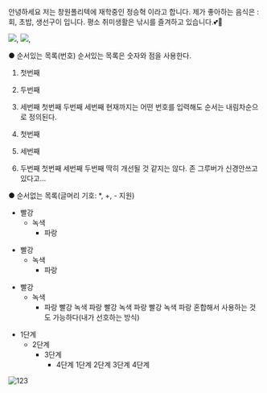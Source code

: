 안녕하세요 저는 창원폴리텍에 재학중인 정승혁 이라고 합니다.
제가 좋아하는 음식은 : 회, 초밥, 생선구이 입니다.
평소 취미생활은 낚시를 즐겨하고 있습니다.💕👀


<img src="https://img.shields.io/badge/Python-3776AB?style=for-the-badge&logo=Python&logoColor=white">,
<img src="https://img.shields.io/badge/Python-00599C?style=for-the-badge&logo=Python&logoColor=white">,

● 순서있는 목록(번호)
순서있는 목록은 숫자와 점을 사용한다.

1. 첫번째
2. 두번째
3. 세번째
첫번째
두번째
세번째
현재까지는 어떤 번호를 입력해도 순서는 내림차순으로 정의된다.

1. 첫번째
3. 세번째
2. 두번째
첫번째
세번째
두번째
딱히 개선될 것 같지는 않다. 존 그루버가 신경안쓰고 있다고...

● 순서없는 목록(글머리 기호: *, +, - 지원)
* 빨강
  * 녹색
    * 파랑

+ 빨강
  + 녹색
    + 파랑

- 빨강
  - 녹색
    - 파랑
빨강
녹색
파랑
빨강
녹색
파랑
빨강
녹색
파랑
혼합해서 사용하는 것도 가능하다(내가 선호하는 방식)

* 1단계
  - 2단계
    + 3단계
      + 4단계
1단계
2단계
3단계
4단계

![123](https://user-images.githubusercontent.com/112392941/196315415-762df256-d79e-41e1-b6e3-fa0da9e70c78.JPG)
